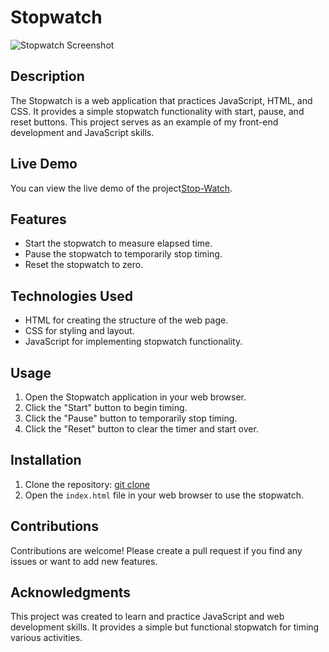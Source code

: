 # Stopwatch

![Stopwatch Screenshot](https://github.com/Gaya3Ramesh/Stop-Watch/assets/89316721/eea33f7e-a723-4c4b-9526-1c76aa92039c)

## Description

The Stopwatch is a web application that practices JavaScript, HTML, and CSS. It provides a simple stopwatch functionality with start, pause, and reset buttons. This project serves as an example of my front-end development and JavaScript skills.

## Live Demo

You can view the live demo of the project[Stop-Watch](gaya3ramesh.github.io/Stop-Watch/).

## Features

- Start the stopwatch to measure elapsed time.
- Pause the stopwatch to temporarily stop timing.
- Reset the stopwatch to zero.

## Technologies Used

- HTML for creating the structure of the web page.
- CSS for styling and layout.
- JavaScript for implementing stopwatch functionality.

## Usage

1. Open the Stopwatch application in your web browser.
2. Click the "Start" button to begin timing.
3. Click the "Pause" button to temporarily stop timing.
4. Click the "Reset" button to clear the timer and start over.

## Installation

1. Clone the repository: [git clone](https://github.com/Gaya3Ramesh/Stop-Watch.git)
2. Open the `index.html` file in your web browser to use the stopwatch.

## Contributions

Contributions are welcome! Please create a pull request if you find any issues or want to add new features.

## Acknowledgments

This project was created to learn and practice JavaScript and web development skills. It provides a simple but functional stopwatch for timing various activities.



